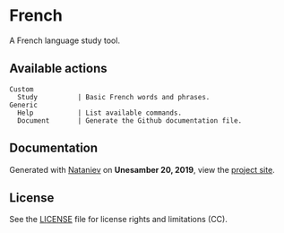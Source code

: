 # French

A French language study tool.

## Available actions

```
Custom
  Study          | Basic French words and phrases.
Generic
  Help           | List available commands.
  Document       | Generate the Github documentation file.
```

## Documentation

Generated with [Nataniev](http://wiki.xxiivv.com/Nataniev) on **Unesamber 20, 2019**, view the [project site]().

## License

See the [LICENSE](https://github.com/jakofranko/vessel.french/LICENSE) file for license rights and limitations (CC).
